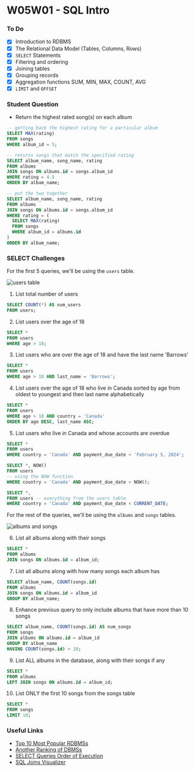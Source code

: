 # W05W01 - SQL Intro

### To Do
- [x] Introduction to RDBMS
- [x] The Relational Data Model (Tables, Columns, Rows)
- [x] `SELECT` Statements
- [x] Filtering and ordering
- [x] Joining tables
- [x] Grouping records
- [x] Aggregation functions SUM, MIN, MAX, COUNT, AVG
- [x] `LIMIT` and `OFFSET`

### Student Question
* Return the highest rated song(s) on each album

```sql
-- getting back the highest rating for a particular album
SELECT MAX(rating)
FROM songs
WHERE album_id = 5;

-- returns songs that match the specified rating
SELECT album_name, song_name, rating
FROM albums
JOIN songs ON albums.id = songs.album_id
WHERE rating = 4.5
ORDER BY album_name;

-- put the two together
SELECT album_name, song_name, rating
FROM albums
JOIN songs ON albums.id = songs.album_id
WHERE rating = (
  SELECT MAX(rating) 
  FROM songs 
  WHERE album_id = albums.id
)
ORDER BY album_name;
```









### SELECT Challenges

For the first 5 queries, we'll be using the `users` table.

![users table](https://andydlindsay-portfolio.s3.amazonaws.com/lighthouse/w5d1-users.io.png)

1. List total number of users

```sql
SELECT COUNT(*) AS num_users
FROM users;
```

2. List users over the age of 18

```sql
SELECT *
FROM users
WHERE age > 18;
```

3. List users who are over the age of 18 and have the last name 'Barrows'

```sql
SELECT *
FROM users
WHERE age > 18 AND last_name = 'Barrows';
```

4. List users over the age of 18 who live in Canada sorted by age from oldest to youngest and then last name alphabetically

```sql
SELECT *
FROM users
WHERE age > 18 AND country = 'Canada'
ORDER BY age DESC, last_name ASC;
```

5. List users who live in Canada and whose accounts are overdue

```sql
SELECT *
FROM users
WHERE country = 'Canada' AND payment_due_date < 'February 5, 2024';

SELECT *, NOW()
FROM users
-- using the NOW function
WHERE country = 'Canada' AND payment_due_date < NOW();

SELECT *,
FROM users -- everything from the users table
WHERE country = 'Canada' AND payment_due_date < CURRENT_DATE;
```

For the rest of the queries, we'll be using the `albums` and `songs` tables.

![albums and songs](https://andydlindsay-portfolio.s3.amazonaws.com/lighthouse/albums-and-songs.png)

6. List all albums along with their songs

```sql
SELECT *
FROM albums
JOIN songs ON albums.id = album_id;
```

7. List all albums along with how many songs each album has

```sql
SELECT album_name, COUNT(songs.id)
FROM albums
JOIN songs ON albums.id = album_id
GROUP BY album_name;
```

8. Enhance previous query to only include albums that have more than 10 songs

```sql
SELECT album_name, COUNT(songs.id) AS num_songs
FROM songs
JOIN albums ON albums.id = album_id
GROUP BY album_name
HAVING COUNT(songs.id) > 10;
```

9. List ALL albums in the database, along with their songs if any

```sql
SELECT *
FROM albums
LEFT JOIN songs ON albums.id = album_id;
```

10. List ONLY the first 10 songs from the songs table

```sql
SELECT *
FROM songs
LIMIT 10;
```

### Useful Links
- [Top 10 Most Popular RDBMSs](https://www.c-sharpcorner.com/article/what-are-the-most-popular-relational-databases/)
- [Another Ranking of DBMSs](https://db-engines.com/en/ranking)
- [SELECT Queries Order of Execution](https://sqlbolt.com/lesson/select_queries_order_of_execution)
- [SQL Joins Visualizer](https://sql-joins.leopard.in.ua/)
